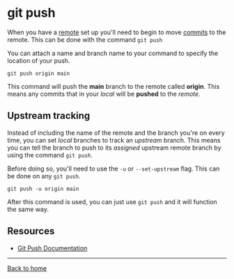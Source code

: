 # git push

When you have a [remote](./Remote.md) set up you'll need to begin to move [commits](./Commit.md) to the remote.  This can be done with the command `git push`

You can attach a name and branch name to your command to specify the location of your push.

```
git push origin main
```

This command will push the **main** branch to the remote called **origin**.  This means any commits that in your *local* will be **pushed** to the *remote*.

## Upstream tracking

Instead of including the name of the remote and the branch you're on every time, you can set *local* branches to track an *upstream* branch.  This means you can tell the branch to push to its *assigned* upstream remote branch by using the command `git push`.

Before doing so, you'll need to use the `-u` or `--set-upstream` flag.  This can be done on any `git push`.

```
git push -u origin main
```

After this command is used, you can just use `git push` and it will function the same way.

## Resources

- [Git Push Documentation](https://git-scm.com/docs/git-push)

---

[Back to home](../README.md)